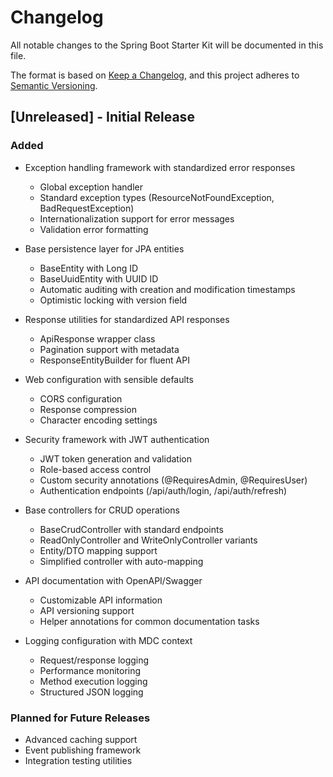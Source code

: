 # Changelog

All notable changes to the Spring Boot Starter Kit will be documented in this file.

The format is based on [Keep a Changelog](https://keepachangelog.com/en/1.0.0/),
and this project adheres to [Semantic Versioning](https://semver.org/spec/v2.0.0.html).

## [Unreleased] - Initial Release

### Added
- Exception handling framework with standardized error responses
  - Global exception handler
  - Standard exception types (ResourceNotFoundException, BadRequestException)
  - Internationalization support for error messages
  - Validation error formatting

- Base persistence layer for JPA entities
  - BaseEntity with Long ID
  - BaseUuidEntity with UUID ID
  - Automatic auditing with creation and modification timestamps
  - Optimistic locking with version field

- Response utilities for standardized API responses
  - ApiResponse wrapper class
  - Pagination support with metadata
  - ResponseEntityBuilder for fluent API

- Web configuration with sensible defaults
  - CORS configuration
  - Response compression
  - Character encoding settings

- Security framework with JWT authentication
  - JWT token generation and validation
  - Role-based access control
  - Custom security annotations (@RequiresAdmin, @RequiresUser)
  - Authentication endpoints (/api/auth/login, /api/auth/refresh)

- Base controllers for CRUD operations
  - BaseCrudController with standard endpoints
  - ReadOnlyController and WriteOnlyController variants
  - Entity/DTO mapping support
  - Simplified controller with auto-mapping

- API documentation with OpenAPI/Swagger
  - Customizable API information
  - API versioning support
  - Helper annotations for common documentation tasks

- Logging configuration with MDC context
  - Request/response logging
  - Performance monitoring
  - Method execution logging
  - Structured JSON logging

### Planned for Future Releases
- Advanced caching support
- Event publishing framework
- Integration testing utilities